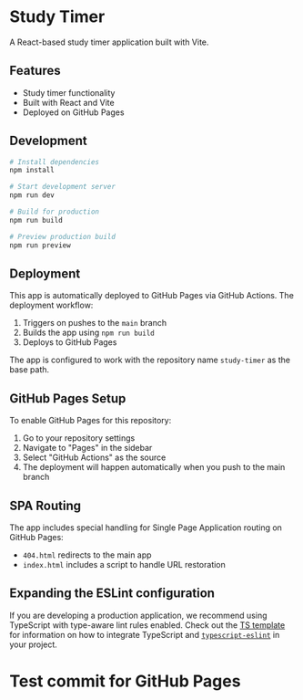 # Study Timer

A React-based study timer application built with Vite.

## Features

- Study timer functionality
- Built with React and Vite
- Deployed on GitHub Pages

## Development

```bash
# Install dependencies
npm install

# Start development server
npm run dev

# Build for production
npm run build

# Preview production build
npm run preview
```

## Deployment

This app is automatically deployed to GitHub Pages via GitHub Actions. The deployment workflow:

1. Triggers on pushes to the `main` branch
2. Builds the app using `npm run build`
3. Deploys to GitHub Pages

The app is configured to work with the repository name `study-timer` as the base path.

## GitHub Pages Setup

To enable GitHub Pages for this repository:

1. Go to your repository settings
2. Navigate to "Pages" in the sidebar
3. Select "GitHub Actions" as the source
4. The deployment will happen automatically when you push to the main branch

## SPA Routing

The app includes special handling for Single Page Application routing on GitHub Pages:
- `404.html` redirects to the main app
- `index.html` includes a script to handle URL restoration

## Expanding the ESLint configuration

If you are developing a production application, we recommend using TypeScript with type-aware lint rules enabled. Check out the [TS template](https://github.com/vitejs/vite/tree/main/packages/create-vite/template-react-ts) for information on how to integrate TypeScript and [`typescript-eslint`](https://typescript-eslint.io) in your project.
# Test commit for GitHub Pages
